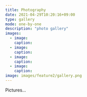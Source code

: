 ```yaml
---
title: Photography
date: 2021-04-29T10:20:16+09:00
type: gallery
mode: one-by-one
description: "photo gallery"
images:
  - image: 
    caption: 
  - image: 
    caption: 
  - image: 
    caption: 
  - image: 
    caption: 
image: images/feature2/gallery.png
---
```


Pictures...
